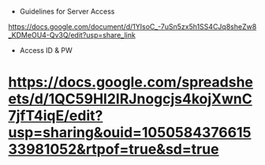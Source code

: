 - Guidelines for Server Access
  
https://docs.google.com/document/d/1YIsoC_-7uSn5zx5h1SS4CJq8sheZw8_KDMeOU4-Qv3Q/edit?usp=share_link

- Access ID & PW

# https://docs.google.com/spreadsheets/d/1QC59Hl2IRJnogcjs4kojXwnC7jfT4iqE/edit?usp=sharing&ouid=105058437661533981052&rtpof=true&sd=true
